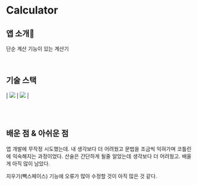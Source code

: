 # Calculator
## 앱 소개📱

<p align="justify">
  단순 계산 기능이 있는 계산기 
</p>

<br>

## 기술 스택

| <img src="https://img.shields.io/badge/Kotlin-0095D5?style=for-the-badge&logo=kotlin&logoColor=white" />  | <img src="https://img.shields.io/badge/Android-3DDC84?style=for-the-badge&logo=android&logoColor=white" /> |

<br>



<br>

## 배운 점 & 아쉬운 점

<p align="justify">
  앱 개발에 무작정 시도했는데. 내 생각보다 더 어려웠고 문법을 조금씩 익혀가며 코틀린에 익숙해지는 과정이었다.
  산술은 간단하게 될줄 알았는데 생각보다 더 어려웠고. 배울게 아직 많이 남았다.

  지우기(빽스페이스) 기능에 오류가 많아 수정할 것이 아직 많은 것 같다.
</p>

<br>
